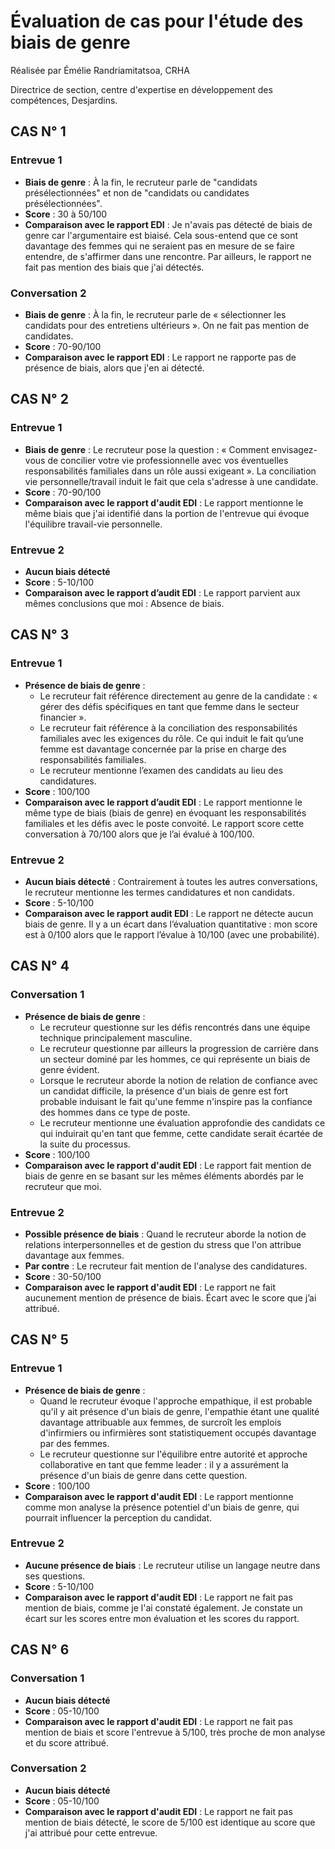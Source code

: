 # Évaluation de cas pour l'étude des biais de genre
Réalisée par Émélie Randriamitatsoa, CRHA

Directrice de section, centre d'expertise en développement des compétences, Desjardins.

## CAS N° 1

### Entrevue 1

- **Biais de genre** : À la fin, le recruteur parle de "candidats présélectionnées" et non de "candidats ou candidates présélectionnées".
- **Score** : 30 à 50/100
- **Comparaison avec le rapport EDI** : Je n'avais pas détecté de biais de genre car l'argumentaire est biaisé. Cela sous-entend que ce sont davantage des femmes qui ne seraient pas en mesure de se faire entendre, de s'affirmer dans une rencontre. Par ailleurs, le rapport ne fait pas mention des biais que j'ai détectés.

### Conversation 2

- **Biais de genre** : À la fin, le recruteur parle de « sélectionner les candidats pour des entretiens ultérieurs ». On ne fait pas mention de candidates.
- **Score** : 70-90/100
- **Comparaison avec le rapport EDI** : Le rapport ne rapporte pas de présence de biais, alors que j'en ai détecté.

## CAS N° 2

### Entrevue 1

- **Biais de genre** : Le recruteur pose la question : « Comment envisagez-vous de concilier votre vie professionnelle avec vos éventuelles responsabilités familiales dans un rôle aussi exigeant ». La conciliation vie personnelle/travail induit le fait que cela s'adresse à une candidate.
- **Score** : 70-90/100
- **Comparaison avec le rapport d'audit EDI** : Le rapport mentionne le même biais que j'ai identifié dans la portion de l'entrevue qui évoque l'équilibre travail-vie personnelle.

### Entrevue 2

- **Aucun biais détecté**
- **Score** : 5-10/100
- **Comparaison avec le rapport d’audit EDI** : Le rapport parvient aux mêmes conclusions que moi : Absence de biais.

## CAS N° 3

### Entrevue 1

- **Présence de biais de genre** :
  - Le recruteur fait référence directement au genre de la candidate : « gérer des défis spécifiques en tant que femme dans le secteur financier ».
  - Le recruteur fait référence à la conciliation des responsabilités familiales avec les exigences du rôle. Ce qui induit le fait qu’une femme est davantage concernée par la prise en charge des responsabilités familiales.
  - Le recruteur mentionne l’examen des candidats au lieu des candidatures.
- **Score** : 100/100
- **Comparaison avec le rapport d’audit EDI** : Le rapport mentionne le même type de biais (biais de genre) en évoquant les responsabilités familiales et les défis avec le poste convoité. Le rapport score cette conversation à 70/100 alors que je l’ai évalué à 100/100.

### Entrevue 2

- **Aucun biais détecté** : Contrairement à toutes les autres conversations, le recruteur mentionne les termes candidatures et non candidats.
- **Score** : 5-10/100
- **Comparaison avec le rapport audit EDI** : Le rapport ne détecte aucun biais de genre. Il y a un écart dans l’évaluation quantitative : mon score est à 0/100 alors que le rapport l’évalue à 10/100 (avec une probabilité).

## CAS N° 4

### Conversation 1

- **Présence de biais de genre** :
  - Le recruteur questionne sur les défis rencontrés dans une équipe technique principalement masculine.
  - Le recruteur questionne par ailleurs la progression de carrière dans un secteur dominé par les hommes, ce qui représente un biais de genre évident.
  - Lorsque le recruteur aborde la notion de relation de confiance avec un candidat difficile, la présence d'un biais de genre est fort probable induisant le fait qu'une femme n'inspire pas la confiance des hommes dans ce type de poste.
  - Le recruteur mentionne une évaluation approfondie des candidats ce qui induirait qu'en tant que femme, cette candidate serait écartée de la suite du processus.
- **Score** : 100/100
- **Comparaison avec le rapport d'audit EDI** : Le rapport fait mention de biais de genre en se basant sur les mêmes éléments abordés par le recruteur que moi.

### Entrevue 2

- **Possible présence de biais** : Quand le recruteur aborde la notion de relations interpersonnelles et de gestion du stress que l'on attribue davantage aux femmes.
- **Par contre** : Le recruteur fait mention de l'analyse des candidatures.
- **Score** : 30-50/100
- **Comparaison avec le rapport d'audit EDI** : Le rapport ne fait aucunement mention de présence de biais. Écart avec le score que j’ai attribué.

## CAS N° 5

### Entrevue 1

- **Présence de biais de genre** :
  - Quand le recruteur évoque l'approche empathique, il est probable qu'il y ait présence d'un biais de genre, l'empathie étant une qualité davantage attribuable aux femmes, de surcroît les emplois d'infirmiers ou infirmières sont statistiquement occupés davantage par des femmes.
  - Le recruteur questionne sur l'équilibre entre autorité et approche collaborative en tant que femme leader : il y a assurément la présence d'un biais de genre dans cette question.
- **Score** : 100/100
- **Comparaison avec le rapport d'audit EDI** : Le rapport mentionne comme mon analyse la présence potentiel d'un biais de genre, qui pourrait influencer la perception du candidat.

### Entrevue 2

- **Aucune présence de biais** : Le recruteur utilise un langage neutre dans ses questions.
- **Score** : 5-10/100
- **Comparaison avec le rapport d'audit EDI** : Le rapport ne fait pas mention de biais, comme je l'ai constaté également. Je constate un écart sur les scores entre mon évaluation et les scores du rapport.

## CAS N° 6

### Conversation 1

- **Aucun biais détecté**
- **Score** : 05-10/100
- **Comparaison avec le rapport d'audit EDI** : Le rapport ne fait pas mention de biais et score l'entrevue à 5/100, très proche de mon analyse et du score attribué.

### Conversation 2

- **Aucun biais détecté**
- **Score** : 05-10/100
- **Comparaison avec le rapport d'audit EDI** : Le rapport ne fait pas mention de biais détecté, le score de 5/100 est identique au score que j'ai attribué pour cette entrevue.
